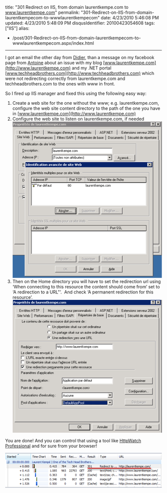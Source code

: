 title: "301 Redirect on IIS, from domain laurentkempe.com to www.laurentkempe.com"
permalink: "301-Redirect-on-IIS-from-domain-laurentkempecom-to-wwwlaurentkempecom"
date: 4/23/2010 5:46:08 PM
updated: 4/23/2010 5:48:09 PM
disqusIdentifier: 20100423054608
tags: ["IIS"]
alias:
 - /post/301-Redirect-on-IIS-from-domain-laurentkempecom-to-wwwlaurentkempecom.aspx/index.html
---
I got an email the other day from [Didier](http://didierbeck.com/), than a message on my facebook page from [Antoine](http://www.facebook.com/aemond) about an issue with my blog [www.laurentkempe.com](http://www.laurentkempe.com) and my .NET portal [www.techheadbrothers.com](http://www.techheadbrothers.com) which were not redirecting correctly from laurentkempe.com and techheadbrothers.com to the ones with www in front.

So I fired up IIS manager and fixed this using the following easy way:
<!-- more -->

1.  Create a web site for the one without the www; e.g. laurentkempe.com, configure the web site content directory to the path of the one you have in [www.laurentkempe.com](http://www.laurentkempe.com) 
2.  Configure the web site to listen on laurentkempe.com, if needed
![4544683393_41bcd8b345_o[1]](/images/4544683393_41bcd8b345_o%5B1%5D.png "4544683393_41bcd8b345_o[1]")         
3.  Then on the Home directory you will have to set the redirection url using ‘When connecting to this resource the content should come from’ set to ‘A redirection to a URL"’.  And check ‘A permanent redirection for this resource’.
![4544689855_4f1bbd5979_o[1]](/images/4544689855_4f1bbd5979_o%5B1%5D.png "4544689855_4f1bbd5979_o[1]")   

You are done! And you can control that using a tool like [HttpWatch Professional](http://www.httpwatch.com/) and for sure from your browser!

![4545330398_37c2b3747b_o[1]](/images/4545330398_37c2b3747b_o%5B1%5D.png "4545330398_37c2b3747b_o[1]")
